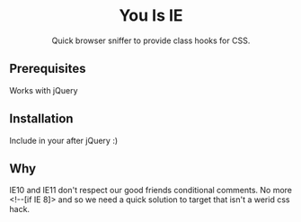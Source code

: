 <h1 align="center">You Is IE</h1>
<p align="center">Quick browser sniffer to provide class hooks for CSS.</p>

## Prerequisites
Works with jQuery

## Installation
Include in your <head> after jQuery :)

## Why
IE10 and IE11 don't respect our good friends conditional comments. No more <!--[if IE 8]> and so we need a quick solution to target that isn't a werid css hack. 
